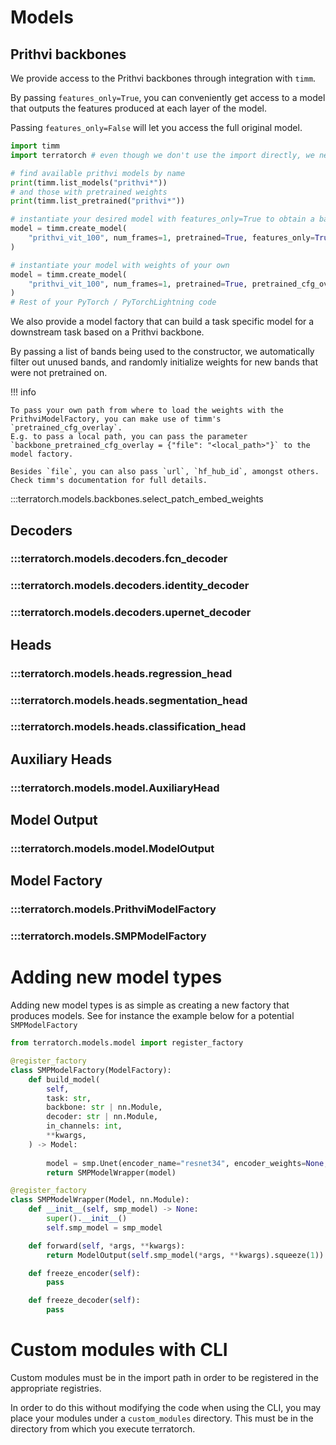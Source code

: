 # Models

## Prithvi backbones

We provide access to the Prithvi backbones through integration with `timm`.

By passing `features_only=True`, you can conveniently get access to a model that outputs the features produced at each layer of the model.

Passing `features_only=False` will let you access the full original model.

```python title="Instantiating a prithvi backbone from timm"
import timm
import terratorch # even though we don't use the import directly, we need it so that the models are available in the timm registry

# find available prithvi models by name
print(timm.list_models("prithvi*"))
# and those with pretrained weights
print(timm.list_pretrained("prithvi*"))

# instantiate your desired model with features_only=True to obtain a backbone
model = timm.create_model(
    "prithvi_vit_100", num_frames=1, pretrained=True, features_only=True
)

# instantiate your model with weights of your own
model = timm.create_model(
    "prithvi_vit_100", num_frames=1, pretrained=True, pretrained_cfg_overlay={"file": "<path to weights>"}, features_only=True
)
# Rest of your PyTorch / PyTorchLightning code

```

We also provide a model factory that can build a task specific model for a downstream task based on a Prithvi backbone.

By passing a list of bands being used to the constructor, we automatically filter out unused bands, and randomly initialize weights for new bands that were not pretrained on.

!!! info

    To pass your own path from where to load the weights with the PrithviModelFactory, you can make use of timm's `pretrained_cfg_overlay`.
    E.g. to pass a local path, you can pass the parameter `backbone_pretrained_cfg_overlay = {"file": "<local_path>"}` to the model factory.
    
    Besides `file`, you can also pass `url`, `hf_hub_id`, amongst others. Check timm's documentation for full details.

:::terratorch.models.backbones.select_patch_embed_weights

## Decoders
### :::terratorch.models.decoders.fcn_decoder
### :::terratorch.models.decoders.identity_decoder
### :::terratorch.models.decoders.upernet_decoder

## Heads
### :::terratorch.models.heads.regression_head
### :::terratorch.models.heads.segmentation_head
### :::terratorch.models.heads.classification_head

## Auxiliary Heads
### :::terratorch.models.model.AuxiliaryHead

## Model Output
### :::terratorch.models.model.ModelOutput

## Model Factory
### :::terratorch.models.PrithviModelFactory
### :::terratorch.models.SMPModelFactory

# Adding new model types
Adding new model types is as simple as creating a new factory that produces models. See for instance the example below for a potential `SMPModelFactory`
```python
from terratorch.models.model import register_factory

@register_factory
class SMPModelFactory(ModelFactory):
    def build_model(
        self,
        task: str,
        backbone: str | nn.Module,
        decoder: str | nn.Module,
        in_channels: int,
        **kwargs,
    ) -> Model:
       
        model = smp.Unet(encoder_name="resnet34", encoder_weights=None, in_channels=in_channels, classes=1)
        return SMPModelWrapper(model)

@register_factory
class SMPModelWrapper(Model, nn.Module):
    def __init__(self, smp_model) -> None:
        super().__init__()
        self.smp_model = smp_model

    def forward(self, *args, **kwargs):
        return ModelOutput(self.smp_model(*args, **kwargs).squeeze(1))

    def freeze_encoder(self):
        pass

    def freeze_decoder(self):
        pass
```

# Custom modules with CLI

Custom modules must be in the import path in order to be registered in the appropriate registries. 

In order to do this without modifying the code when using the CLI, you may place your modules under a `custom_modules` directory. This must be in the directory from which you execute terratorch.